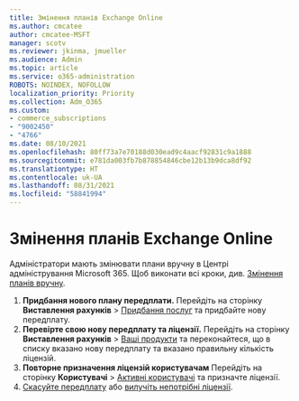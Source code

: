 ```yaml
---
title: Змінення планів Exchange Online
ms.author: cmcatee
author: cmcatee-MSFT
manager: scotv
ms.reviewer: jkinma, jmueller
ms.audience: Admin
ms.topic: article
ms.service: o365-administration
ROBOTS: NOINDEX, NOFOLLOW
localization_priority: Priority
ms.collection: Adm_O365
ms.custom:
- commerce_subscriptions
- "9002450"
- "4766"
ms.date: 08/10/2021
ms.openlocfilehash: 80ff73a7e70188d030ead9c4aacf92831c9a1888
ms.sourcegitcommit: e781da003fb7b878854846cbe12b13b9dca8df92
ms.translationtype: HT
ms.contentlocale: uk-UA
ms.lasthandoff: 08/31/2021
ms.locfileid: "58841994"
---
```

# <a name="change-exchange-online-plans"></a>Змінення планів Exchange Online

Адміністратори мають змінювати плани вручну в Центрі адміністрування Microsoft 365. Щоб виконати всі кроки, див. [Змінення планів вручну](https://docs.microsoft.com/microsoft-365/commerce/subscriptions/change-plans-manually).

1. **Придбання нового плану передплати.** Перейдіть на сторінку **Виставлення рахунків** > [Придбання послуг](https://go.microsoft.com/fwlink/p/?linkid=868433) та придбайте нову передплату.
2. **Перевірте свою нову передплату та ліцензії.** Перейдіть на сторінку **Виставлення рахунків** > [Ваші продукти](https://go.microsoft.com/fwlink/p/?linkid=842054) та переконайтеся, що в списку вказано нову передплату та вказано правильну кількість ліцензій.
3. **Повторне призначення ліцензій користувачам** Перейдіть на сторінку **Користувачі** > [Активні користувачі](https://go.microsoft.com/fwlink/p/?linkid=834822) та призначте ліцензії.
4. [Скасуйте передплату](https://docs.microsoft.com/microsoft-365/commerce/subscriptions/cancel-your-subscription) або [вилучіть непотрібні ліцензії](https://docs.microsoft.com/microsoft-365/commerce/licenses/buy-licenses).
